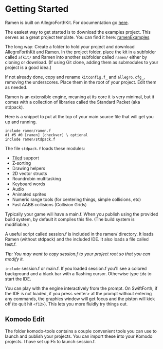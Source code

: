 # Getting Started

Ramen is built on AllegroForthKit. For documentation go [here](https://rogerlevy.github.io/AllegroForthKit).

The easiest way to get started is to download the examples project. This serves as a great project template. You can find it here: [ramenExamples](https://github.com/RogerLevy/ramenexamples)

The long way: Create a folder to hold your project and download [AllegroForthKit](https://github.com/RogerLevy/AllegroForthKit/) and [Ramen](https://github.com/RogerLevy/ramen/). In the project folder, place the kit in a subfolder called `afkit/` and Ramen into another subfolder called `ramen/` either by cloning or download. \(If using Git clone, adding them as submodules to your project is a good idea.\)

If not already done, copy and rename `kitconfig.f_` and `allegro.cfg_`, removing the underscores. Place them in the root of your project. Edit them as needed.

Ramen is an extensible engine, meaning at its core it is very minimal, but it comes with a collection of libraries called the Standard Packet \(aka stdpack\).

Here is a snippet to put at the top of your main source file that will get you up and running.

```text
include ramen/ramen.f
#1 #5 #0 [ramen] [checkver] \ optional
include ramen/stdpack.f
```

The file `stdpack.f` loads these modules:

* [Tiled](http://mapeditor.org) support
* Z-sorting
* Drawing helpers
* 2D vector structs
* Roundrobin multitasking
* Keyboard words
* Audio
* Animated sprites
* Numeric range tools \(for centering things, simple collisions, etc\)
* Fast AABB collisions \(Collision Grids\)

Typically your game will have a main.f. When you publish using the provided build system, by default it compiles this file. \(The build system is modifiable.\)

A useful script called session.f is included in the ramen/ directory. It loads Ramen \(without stdpack\) and the included IDE. It also loads a file called tes**t**.f.

_Tip: You may want to copy session.f to your project root so that you can modify it._

`include` session.f or main.f. If you loaded session.f you'll see a colored background and a black bar with a flashing cursor. Otherwise type `ide` to start the IDE.

You can play with the engine interactively from the prompt. On SwiftForth, if the IDE is not loaded, if you press &lt;enter&gt; at the prompt without entering any commands, the graphics window will get focus and the piston will kick off \(to quit hit `<f12>`\). This lets you more fluidly try things out.

## Komodo Edit

The folder komodo-tools contains a couple convenient tools you can use to launch and publish your projects. You can import these into your Komodo projects. I have set up F5 to launch session.f.

